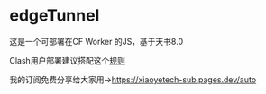 # edgeTunnel
这是一个可部署在CF Worker 的JS，基于天书8.0

Clash用户部署建议搭配这个[规则](https://github.com/ImLTHQ/ProxyRule)

我的订阅免费分享给大家用->https://xiaoyetech-sub.pages.dev/auto
